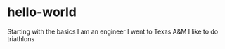 # hello-world
Starting with the basics
I am an engineer
I went to Texas A&M
I like to do triathlons
